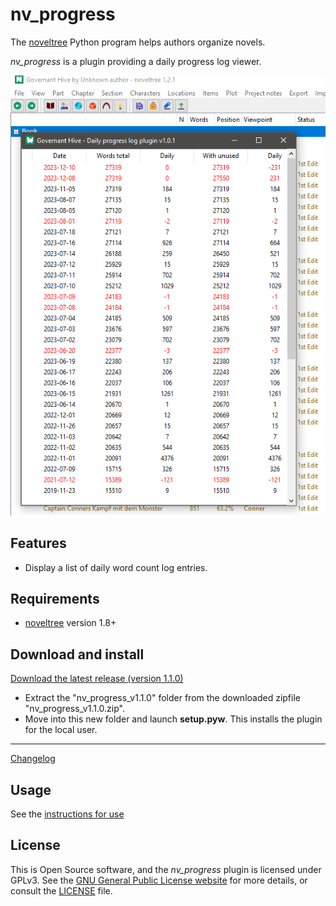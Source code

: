 # nv_progress

The [noveltree](https://github.com/peter88213/noveltree/) Python program helps authors organize novels.  

*nv_progress* is a plugin providing a daily progress log viewer. 

![Screenshot](docs/Screenshots/screen01.png)

## Features

- Display a list of daily word count log entries.

## Requirements

- [noveltree](https://github.com/peter88213/noveltree/) version 1.8+

## Download and install

[Download the latest release (version 1.1.0)](https://github.com/peter88213/nv_progress/raw/main/dist/nv_progress_v1.1.0.zip)

- Extract the "nv_progress_v1.1.0" folder from the downloaded zipfile "nv_progress_v1.1.0.zip".
- Move into this new folder and launch **setup.pyw**. This installs the plugin for the local user.

---

[Changelog](docs/changelog.md)

## Usage

See the [instructions for use](docs/usage.md)

## License

This is Open Source software, and the *nv_progress* plugin is licensed under GPLv3. See the
[GNU General Public License website](https://www.gnu.org/licenses/gpl-3.0.en.html) for more
details, or consult the [LICENSE](https://github.com/peter88213/nv_progress/blob/main/LICENSE) file.
